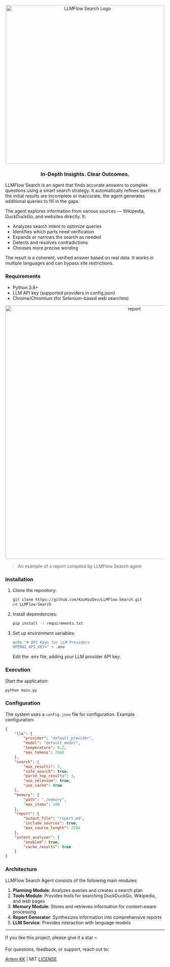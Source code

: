 
<p align="center">
  <img src="https://github.com/user-attachments/assets/86b23e27-a263-49ed-8167-7bcab0c9d7a1" alt="LLMFlow Search Logo" width="500"/>
</p>
<h3 align="center">In-Depth Insights. Clear Outcomes.</h3>

LLMFlow Search is an agent that finds accurate answers to complex questions using a smart search strategy. It automatically refines queries: if the initial results are incomplete or inaccurate, the agent generates additional queries to fill in the gaps. 

The agent explores information from various sources — Wikipedia, DuckDuckGo, and websites directly. It:

- Analyzes search intent to optimize queries
- Identifies which parts need verification
- Expands or narrows the search as needed
- Detects and resolves contradictions
- Chooses more precise wording

The result is a coherent, verified answer based on real data. It works in multiple languages and can bypass site restrictions.

### Requirements

* Python 3.8+
* LLM API key (supported providers in config.json)
* Chrome/Chromium (for Selenium-based web searches)

<p align="center">
  <img src="https://github.com/user-attachments/assets/d4f738a1-e27e-415a-b44f-1374219057da" alt="report" style="width: 800px;">
</p>

>An example of a report compiled by LLMFlow Search agent

### Installation

1. Clone the repository:
   ```bash
   git clone https://github.com/KazKozDev/LLMFlow-Search.git
   cd LLMFlow-Search
   ```

2. Install dependencies:
   ```bash
   pip install -r requirements.txt
   ```

3. Set up environment variables:
   ```bash
   echo "# API Keys for LLM Providers
   OPENAI_API_KEY=" > .env
   ```
   Edit the .env file, adding your LLM provider API key.

### Execution

Start the application:
```bash
python main.py
```

### Configuration

The system uses a `config.json` file for configuration. Example configuration:

```json
{
    "llm": {
        "provider": "default_provider",
        "model": "default_model",
        "temperature": 0.2,
        "max_tokens": 2048
    },
    "search": {
        "max_results": 5,
        "safe_search": true,
        "parse_top_results": 3,
        "use_selenium": true,
        "use_cache": true
    },
    "memory": {
        "path": "./memory",
        "max_items": 100
    },
    "report": {
        "output_file": "report.md",
        "include_sources": true,
        "max_source_length": 1500
    },
    "intent_analyzer": {
        "enabled": true,
        "cache_results": true
    }
}
```

### Architecture

LLMFlow Search Agent consists of the following main modules:

1. **Planning Module**: Analyzes queries and creates a search plan
2. **Tools Module**: Provides tools for searching DuckDuckGo, Wikipedia, and web pages
3. **Memory Module**: Stores and retrieves information for context-aware processing
4. **Report Generator**: Synthesizes information into comprehensive reports
5. **LLM Service**: Provides interaction with language models

---

If you like this project, please give it a star ⭐

For questions, feedback, or support, reach out to:

[Artem KK](https://www.linkedin.com/in/kazkozdev/) | MIT [LICENSE](LICENSE)
